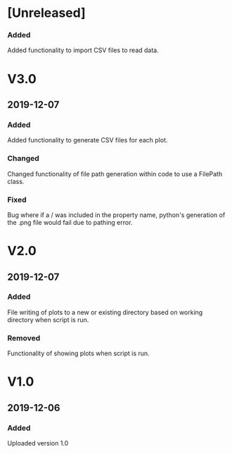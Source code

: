 # [Unreleased]
### Added
Added functionality to import CSV files to read data.

# V3.0
## 2019-12-07
### Added
Added functionality to generate CSV files for each plot.
### Changed
Changed functionality of file path generation within code to use a FilePath class.
### Fixed
Bug where if a / was included in the property name, python's generation of the .png file would fail due to pathing error.


# V2.0
## 2019-12-07
### Added
File writing of plots to a new or existing directory based on working directory when script is run.
### Removed
Functionality of showing plots when script is run.


# V1.0
## 2019-12-06
### Added
Uploaded version 1.0
